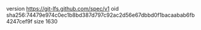 version https://git-lfs.github.com/spec/v1
oid sha256:74479e974c0ec1b8bd387d797c92ac2d56e67dbbd0f1bacaabab6fb4247cef9f
size 1630
